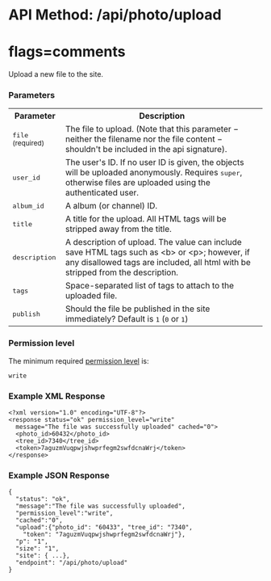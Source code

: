 # API Method: /api/photo/upload
# flags=comments

Upload a new file to the site.


### Parameters

<table class="pretty">
  <tr><th>Parameter</th><th>Description</th></tr>
  <tr><td><tt>file</tt> <small>(required)</small></td><td>The file to upload. (Note that this parameter &minus; neither the filename nor the file content &minus; shouldn't be included in the api signature).</td></tr>
  <tr><td><tt>user_id</tt></td><td>The user's ID. If no user ID is given, the objects will be uploaded anonymously. Requires <tt>super</tt>, otherwise files are uploaded using the authenticated user.</td></tr>
  <tr><td><tt>album_id</tt></td><td>A album (or channel) ID.</td></tr>
  <tr><td><tt>title</tt></td><td>A title for the upload. All HTML tags will be stripped away from the title.</td></tr>
  <tr><td><tt>description</tt></td><td>A description of upload. The value can include save HTML tags such as &lt;b&gt; or &lt;p&gt;; however, if any disallowed tags are included, all html with be stripped from the description.</td></tr>
  <tr><td><tt>tags</tt></td><td>Space-separated list of tags to attach to the uploaded file.</td></tr>
  <tr><td><tt>publish</tt></td><td>Should the file be published in the site immediately? Default is <tt>1</tt> (<tt>0</tt> or <tt>1</tt>)</td></tr>
</table>

    

### Permission level 

The minimum required [permission level](index#permission-level) is:

    write

### Example XML Response

    <?xml version="1.0" encoding="UTF-8"?>
    <response status="ok" permission_level="write" 
      message="The file was successfully uploaded" cached="0">
      <photo_id>60432</photo_id>
      <tree_id>7340</tree_id>
      <token>7aguzmVuqpwjshwprfegm2swfdcnaWrj</token>
    </response>

### Example JSON Response

    {
      "status": "ok", 
      "message":"The file was successfully uploaded",
      "permission_level":"write",
      "cached":"0",
      "upload":{"photo_id": "60433", "tree_id": "7340", 
        "token": "7aguzmVuqpwjshwprfegm2swfdcnaWrj"},
      "p": "1",
      "size": "1",
      "site": { ...},
      "endpoint": "/api/photo/upload"
    }
